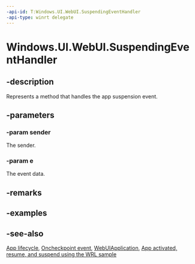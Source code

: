 ```yaml
---
-api-id: T:Windows.UI.WebUI.SuspendingEventHandler
-api-type: winrt delegate
---
```

<!-- Delegate syntax.
public delegate void SuspendingEventHandler(System.Object sender, Windows.ApplicationModel.ISuspendingEventArgs e)
-->
# Windows.UI.WebUI.SuspendingEventHandler

## -description
Represents a method that handles the app suspension event.

## -parameters
### -param sender
The sender.

### -param e
The event data.


## -remarks

## -examples

## -see-also
[App lifecycle](https://docs.microsoft.com/windows/uwp/launch-resume/app-lifecycle), [Oncheckpoint event](https://docs.microsoft.com/previous-versions/windows/apps/br229839(v=win.10)), [WebUIApplication](webuiapplication.md), [App activated, resume, and suspend using the WRL sample](https://github.com/microsoftarchive/msdn-code-gallery-microsoft/tree/master/Official%20Windows%20Platform%20Sample/Windows%208%20app%20samples/%5BJavaScript%5D-Windows%208%20app%20samples/JavaScript/Windows%208%20app%20samples/App%20activated%2C%20resume%2C%20and%20suspend%20using%20the%20WRL%20%20sample%20(Windows%208)/JavaScript)
